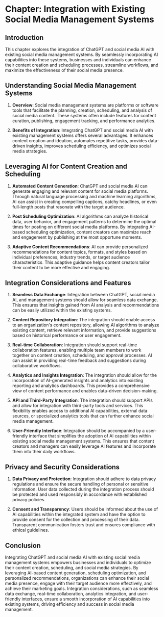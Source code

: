 Chapter: Integration with Existing Social Media Management Systems
==================================================================

Introduction
------------

This chapter explores the integration of ChatGPT and social media AI with existing social media management systems. By seamlessly incorporating AI capabilities into these systems, businesses and individuals can enhance their content creation and scheduling processes, streamline workflows, and maximize the effectiveness of their social media presence.

Understanding Social Media Management Systems
---------------------------------------------

1. **Overview**: Social media management systems are platforms or software tools that facilitate the planning, creation, scheduling, and analysis of social media content. These systems often include features for content curation, publishing, engagement tracking, and performance analytics.

2. **Benefits of Integration**: Integrating ChatGPT and social media AI with existing management systems offers several advantages. It enhances content creation and ideation, automates repetitive tasks, provides data-driven insights, improves scheduling efficiency, and optimizes social media strategies.

Leveraging AI for Content Creation and Scheduling
-------------------------------------------------

1. **Automated Content Generation**: ChatGPT and social media AI can generate engaging and relevant content for social media platforms. Through natural language processing and machine learning algorithms, AI can assist in creating compelling captions, catchy headlines, or even full-length posts that resonate with the target audience.

2. **Post Scheduling Optimization**: AI algorithms can analyze historical data, user behavior, and engagement patterns to determine the optimal times for posting on different social media platforms. By integrating AI-based scheduling optimization, content creators can maximize reach and engagement by publishing at the most opportune moments.

3. **Adaptive Content Recommendations**: AI can provide personalized recommendations for content topics, formats, and styles based on individual preferences, industry trends, or target audience characteristics. This adaptive guidance helps content creators tailor their content to be more effective and engaging.

Integration Considerations and Features
---------------------------------------

1. **Seamless Data Exchange**: Integration between ChatGPT, social media AI, and management systems should allow for seamless data exchange. This ensures that insights gained from AI analysis and recommendations can be easily utilized within the existing systems.

2. **Content Repository Integration**: The integration should enable access to an organization's content repository, allowing AI algorithms to analyze existing content, retrieve relevant information, and provide suggestions based on historical performance or user engagement.

3. **Real-time Collaboration**: Integration should support real-time collaboration features, enabling multiple team members to work together on content creation, scheduling, and approval processes. AI can assist in providing real-time feedback and suggestions during collaborative workflows.

4. **Analytics and Insights Integration**: The integration should allow for the incorporation of AI-generated insights and analytics into existing reporting and analytics dashboards. This provides a comprehensive view of content performance and enables data-driven decision-making.

5. **API and Third-Party Integration**: The integration should support APIs and allow for integration with third-party tools and services. This flexibility enables access to additional AI capabilities, external data sources, or specialized analytics tools that can further enhance social media management.

6. **User-Friendly Interface**: Integration should be accompanied by a user-friendly interface that simplifies the adoption of AI capabilities within existing social media management systems. This ensures that content creators and managers can easily leverage AI features and incorporate them into their daily workflows.

Privacy and Security Considerations
-----------------------------------

1. **Data Privacy and Protection**: Integration should adhere to data privacy regulations and ensure the secure handling of personal or sensitive information. User data collected during the integration process should be protected and used responsibly in accordance with established privacy policies.

2. **Consent and Transparency**: Users should be informed about the use of AI capabilities within the integrated system and have the option to provide consent for the collection and processing of their data. Transparent communication fosters trust and ensures compliance with ethical guidelines.

Conclusion
----------

Integrating ChatGPT and social media AI with existing social media management systems empowers businesses and individuals to optimize their content creation, scheduling, and social media strategies. By leveraging AI-based content generation, scheduling optimization, and personalized recommendations, organizations can enhance their social media presence, engage with their target audience more effectively, and achieve their marketing goals. Integration considerations, such as seamless data exchange, real-time collaboration, analytics integration, and user-friendly interfaces, ensure a smooth incorporation of AI capabilities into existing systems, driving efficiency and success in social media management.
